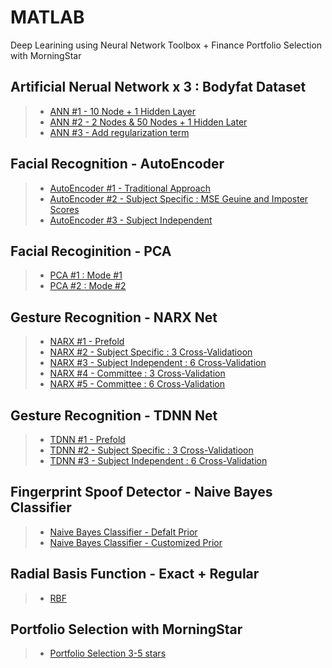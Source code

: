 # MATLAB
Deep Learining using Neural Network Toolbox + Finance Portfolio Selection with MorningStar

## Artificial Nerual Network x 3 : Bodyfat Dataset 
> * <a href="https://github.com/datarocksAmy/MATLAB/blob/master/Artificial%20Neural%20Network/NNminiProject1_a.m">ANN #1 - 10 Node + 1 Hidden Layer</a> </br>
> * <a href="https://github.com/datarocksAmy/MATLAB/blob/master/Artificial%20Neural%20Network/NNminiProject1_b.m">ANN #2 - 2 Nodes & 50 Nodes + 1 Hidden Later</a> </br>
> * <a href="https://github.com/datarocksAmy/MATLAB/blob/master/Artificial%20Neural%20Network/NNminiProject1_c.m">ANN #3 - Add regularization term</a> </br>

## Facial Recognition - AutoEncoder
> * <a href="https://github.com/datarocksAmy/MATLAB/tree/master/Facial%20Recognition/AutoEncoder%20OldSchool">AutoEncoder #1 - Traditional Approach</a> </br>
> * <a href="https://github.com/datarocksAmy/MATLAB/blob/master/Facial%20Recognition/AutoEncoder%20Part%20A/AutoEncoder_PartA.m">AutoEncoder #2 - Subject Specific : MSE Geuine and Imposter Scores </a> </br>
> * <a href="https://github.com/datarocksAmy/MATLAB/blob/master/Facial%20Recognition/AutoEncoder%20Part%20B/AutoEncoder_PartB.m">AutoEncoder #3 -  Subject Independent</a> </br>

## Facial Recoginition - PCA
> * <a href="https://github.com/datarocksAmy/MATLAB/tree/master/Facial%20Recognition-PCA/Mode%20One">PCA #1 : Mode #1</a></br>
> * <a href="https://github.com/datarocksAmy/MATLAB/tree/master/Facial%20Recognition-PCA/Mode%20Two">PCA #2 : Mode #2</a></br>

## Gesture Recognition - NARX Net
> * <a href="https://github.com/datarocksAmy/MATLAB/tree/master/Gesture%20Recognition-NARX/Pre-Fold">NARX #1 - Prefold</a> </br>
> * <a href="https://github.com/datarocksAmy/MATLAB/tree/master/Gesture%20Recognition-NARX/Subject%20Specific%20-%203CV">NARX #2 - Subject Specific : 3 Cross-Validatioon</a> </br>
> * <a href="https://github.com/datarocksAmy/MATLAB/tree/master/Gesture%20Recognition-NARX/Subject%20Independent%20-%206CV">NARX #3 -  Subject Independent : 6 Cross-Validation</a> </br>
> * <a href="https://github.com/datarocksAmy/MATLAB/tree/master/Gesture%20Recognition-NARX/Committee/3CV">NARX #4 -  Committee : 3 Cross-Validation</a> </br>
> * <a href="https://github.com/datarocksAmy/MATLAB/tree/master/Gesture%20Recognition-NARX/Committee/6CV">NARX #5 -  Committee : 6 Cross-Validation</a> </br>

## Gesture Recognition - TDNN Net
> * <a href="https://github.com/datarocksAmy/MATLAB/tree/master/Gesture%20Recognition-TDNN/Prefold">TDNN #1 - Prefold</a> </br>
> * <a href="https://github.com/datarocksAmy/MATLAB/tree/master/Gesture%20Recognition-TDNN/Subject%20Specific-3CV">TDNN #2 - Subject Specific : 3 Cross-Validatioon</a> </br>
> * <a href="https://github.com/datarocksAmy/MATLAB/tree/master/Gesture%20Recognition-TDNN/Subject%20Independent-6CV">TDNN #3 -  Subject Independent : 6 Cross-Validation</a> </br>

## Fingerprint Spoof Detector - Naive Bayes Classifier
> * <a href="https://github.com/datarocksAmy/MATLAB/blob/master/Fingerprint%20Spoof%20Detector-Naive%20Bayes/Bayes_Fingerprint_Spoof_Detector.m">Naive Bayes Classifier - Defalt Prior</a></br>
> * <a href="https://github.com/datarocksAmy/MATLAB/blob/master/Fingerprint%20Spoof%20Detector-Naive%20Bayes/Bayes_Fingerprint_Spoof_Detector_prior.m">Naive Bayes Classifier - Customized Prior</a></br>

## Radial Basis Function - Exact + Regular
> * <a href="https://github.com/datarocksAmy/MATLAB/tree/master/Radial%20Basis%20Function%20(Exact%20%26%20Regular)">RBF</a></br>

## Portfolio Selection with MorningStar
> * <a href="https://github.com/datarocksAmy/MATLAB/tree/master/Portfolio%20Selection%20Final%20Project)">Portfolio Selection 3-5 stars</a></br>
